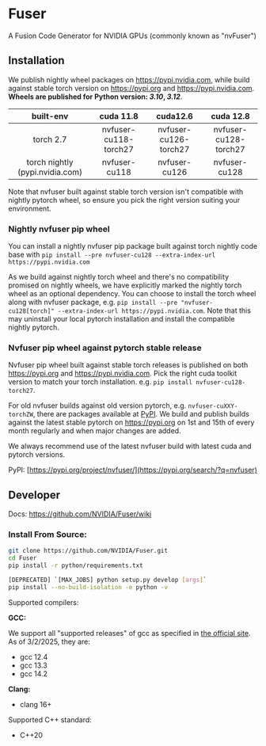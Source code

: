 <!--
 * SPDX-FileCopyrightText: Copyright (c) 2023-present NVIDIA CORPORATION & AFFILIATES.
 * All rights reserved.
 * SPDX-License-Identifier: BSD-3-Clause
-->

# Fuser

A Fusion Code Generator for NVIDIA GPUs (commonly known as "nvFuser")

## Installation

We publish nightly wheel packages on https://pypi.nvidia.com, while build against stable torch version on https://pypi.org and https://pypi.nvidia.com.
**Wheels are published for Python version: _3.10_, _3.12_**.

built-env | cuda 11.8 | cuda12.6 | cuda 12.8
:---: | :---: | :---: | :---: |
torch 2.7 | nvfuser-cu118-torch27 | nvfuser-cu126-torch27 | nvfuser-cu128-torch27 |
torch nightly (pypi.nvidia.com) | nvfuser-cu118 | nvfuser-cu126 | nvfuser-cu128 |

Note that nvfuser built against stable torch version isn't compatible with nightly pytorch wheel, so ensure you pick the right version suiting your environment.


### Nightly nvfuser pip wheel

You can install a nightly nvfuser pip package built against torch nightly code base with
`pip install --pre nvfuser-cu128 --extra-index-url https://pypi.nvidia.com`

As we build against nightly torch wheel and there's no compatibility promised on nightly wheels,
we have explicitly marked the nightly torch wheel as an optional dependency.
You can choose to install the torch wheel along with nvfuser package,
e.g.  `pip install --pre "nvfuser-cu128[torch]" --extra-index-url https://pypi.nvidia.com`.
Note that this may uninstall your local pytorch installation and install the compatible nightly pytorch.

### Nvfuser pip wheel against pytorch stable release

Nvfuser pip wheel built against stable torch releases is published on both https://pypi.org and https://pypi.nvidia.com.
Pick the right cuda toolkit version to match your torch installation. e.g. `pip install nvfuser-cu128-torch27`.

For old nvfuser builds against old version pytorch, e.g. `nvfuser-cuXXY-torchZW`,
there are packages available at [PyPI](https://pypi.org/search/?q=nvfuser).
We build and publish builds against the latest stable pytorch on https://pypi.org on 1st and 15th of every month regularly and
when major changes are added.

We always recommend use of the latest nvfuser build with latest cuda and pytorch versions.

PyPI: [https://pypi.org/project/nvfuser/](https://pypi.org/search/?q=nvfuser)

## Developer

Docs: https://github.com/NVIDIA/Fuser/wiki

### Install From Source:
```bash
git clone https://github.com/NVIDIA/Fuser.git
cd Fuser
pip install -r python/requirements.txt

[DEPRECATED] `[MAX_JOBS] python setup.py develop [args]`
pip install --no-build-isolation -e python -v
```

Supported compilers:

**GCC:**

We support all "supported releases" of gcc as specified in [the official site](https://gcc.gnu.org/).
As of 3/2/2025, they are:

- gcc 12.4
- gcc 13.3
- gcc 14.2

**Clang:**

- clang 16+

Supported C++ standard:

- C++20
